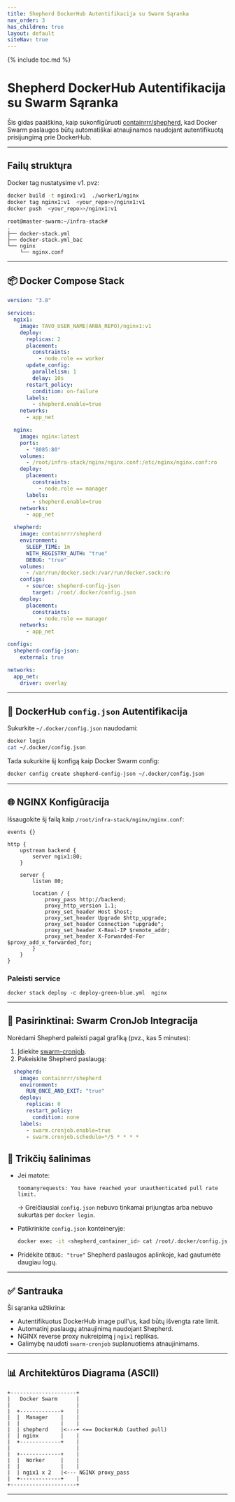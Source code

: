 ```yaml
---
title: Shepherd DockerHub Autentifikacija su Swarm Sąranka
nav_order: 3
has_children: true
layout: default
siteNav: true
---
```

{% include toc.md %}

# Shepherd DockerHub Autentifikacija su Swarm Sąranka

Šis gidas paaiškina, kaip sukonfigūruoti [containrrr/shepherd](https://github.com/containrrr/shepherd), kad Docker Swarm paslaugos būtų automatiškai atnaujinamos naudojant autentifikuotą prisijungimą prie DockerHub.

---
## Failų struktųra

Docker tag nustatysime v1. pvz:

```bash
docker build -t nginx1:v1  ./worker1/nginx
docker tag nginx1:v1  <your_repo>>/nginx1:v1
docker push  <your_repo>>/nginx1:v1
```


```
root@master-swarm:~/infra-stack#
.
├── docker-stack.yml
├── docker-stack.yml_bac
└── nginx
    └── nginx.conf
```
---

## 📦 Docker Compose Stack

```yaml
version: "3.8"

services:
  ngix1:
    image: TAVO_USER_NAME(ARBA_REPO)/nginx1:v1
    deploy:
      replicas: 2
      placement:
        constraints:
          - node.role == worker
      update_config:
        parallelism: 1
        delay: 10s
      restart_policy:
        condition: on-failure
      labels:
        - shepherd.enable=true
    networks:
      - app_net

  nginx:
    image: nginx:latest
    ports:
      - "8085:80"
    volumes:
      - /root/infra-stack/nginx/nginx.conf:/etc/nginx/nginx.conf:ro
    deploy:
      placement:
        constraints:
          - node.role == manager
      labels:
        - shepherd.enable=true
    networks:
      - app_net

  shepherd:
    image: containrrr/shepherd
    environment:
      SLEEP_TIME: 1m
      WITH_REGISTRY_AUTH: "true"
      DEBUG: "true"
    volumes:
      - /var/run/docker.sock:/var/run/docker.sock:ro
    configs:
      - source: shepherd-config-json
        target: /root/.docker/config.json
    deploy:
      placement:
        constraints:
          - node.role == manager
    networks:
      - app_net

configs:
  shepherd-config-json:
    external: true

networks:
  app_net:
    driver: overlay
```

---

## 🔑 DockerHub `config.json` Autentifikacija

Sukurkite `~/.docker/config.json` naudodami:

```bash
docker login
cat ~/.docker/config.json
```

Tada sukurkite šį konfigą kaip Docker Swarm config:

```bash
docker config create shepherd-config-json ~/.docker/config.json
```

---

## 🌐 NGINX Konfigūracija

Išsaugokite šį failą kaip `/root/infra-stack/nginx/nginx.conf`:

```nginx
events {}

http {
    upstream backend {
        server ngix1:80;
    }

    server {
        listen 80;

        location / {
            proxy_pass http://backend;
            proxy_http_version 1.1;
            proxy_set_header Host $host;
            proxy_set_header Upgrade $http_upgrade;
            proxy_set_header Connection "upgrade";
            proxy_set_header X-Real-IP $remote_addr;
            proxy_set_header X-Forwarded-For $proxy_add_x_forwarded_for;
        }
    }
}
```
### Paleisti service

```
docker stack deploy -c deploy-green-blue.yml  nginx
```
---

## 🔁 Pasirinktinai: Swarm CronJob Integracija

Norėdami Shepherd paleisti pagal grafiką (pvz., kas 5 minutes):

1. Įdiekite [swarm-cronjob](https://github.com/crazy-max/swarm-cronjob).
2. Pakeiskite Shepherd paslaugą:

```yaml
  shepherd:
    image: containrrr/shepherd
    environment:
      RUN_ONCE_AND_EXIT: "true"
    deploy:
      replicas: 0
      restart_policy:
        condition: none
    labels:
      - swarm.cronjob.enable=true
      - swarm.cronjob.schedule=*/5 * * * *
```


## 🐞 Trikčių šalinimas

* Jei matote:

  ```
  toomanyrequests: You have reached your unauthenticated pull rate limit.
  ```

  → Greičiausiai `config.json` nebuvo tinkamai prijungtas arba nebuvo sukurtas per `docker login`.

* Patikrinkite `config.json` konteineryje:

  ```bash
  docker exec -it <shepherd_container_id> cat /root/.docker/config.json
  ```

* Pridėkite `DEBUG: "true"` Shepherd paslaugos aplinkoje, kad gautumėte daugiau logų.

---

## ✅ Santrauka

Ši sąranka užtikrina:

* Autentifikuotus DockerHub image pull'us, kad būtų išvengta rate limit.
* Automatinį paslaugų atnaujinimą naudojant Shepherd.
* NGINX reverse proxy nukreipimą į `ngix1` replikas.
* Galimybę naudoti `swarm-cronjob` suplanuotiems atnaujinimams.

---

## 📊 Architektūros Diagrama (ASCII)

```
+---------------------+
|   Docker Swarm      |
|                     |
|  +-------------+    |
|  |  Manager    |    |
|  |             |    |
|  | shepherd    |<---+ <== DockerHub (authed pull)
|  | nginx       |    |
|  +-------------+    |
|                     |
|  +-------------+    |
|  |  Worker     |    |
|  |             |    |
|  | ngix1 x 2   |<--- NGINX proxy_pass
|  +-------------+    |
+---------------------+
```

---
